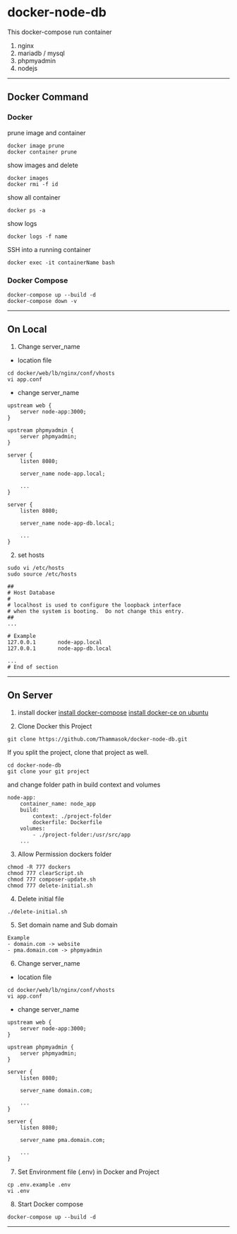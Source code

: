# docker-node-db
This docker-compose run container
1. nginx 
2. mariadb / mysql
3. phpmyadmin
4. nodejs
---
## Docker Command

### Docker
prune image and container
```
docker image prune
docker container prune
```

show images and delete
```
docker images
docker rmi -f id
```

show all container
```
docker ps -a 
```

show logs
```
docker logs -f name
```

SSH into a running container
```
docker exec -it containerName bash
```

### Docker Compose
```
docker-compose up --build -d
docker-compose down -v
```
---

## On Local
1. Change server_name
- location file
```
cd docker/web/lb/nginx/conf/vhosts
vi app.conf
```
- change server_name
```
upstream web {
    server node-app:3000;
}

upstream phpmyadmin {
    server phpmyadmin;
}

server {
    listen 8080;

    server_name node-app.local;

    ...
}

server {
    listen 8080;

    server_name node-app-db.local;

    ...
}
```

2. set hosts
```
sudo vi /etc/hosts
sudo source /etc/hosts
```

```
##
# Host Database
#
# localhost is used to configure the loopback interface
# when the system is booting.  Do not change this entry.
##
...

# Example
127.0.0.1       node-app.local
127.0.0.1       node-app-db.local

...
# End of section
```
---

## On Server

1. install docker
[install docker-compose](https://www.digitalocean.com/community/tutorials/how-to-install-docker-compose-on-ubuntu-18-04)
[install docker-ce on ubuntu](https://docs.docker.com/install/linux/docker-ce/ubuntu/)

2. Clone Docker this Project
```
git clone https://github.com/Thammasok/docker-node-db.git
```
If you split the project, clone that project as well.
```
cd docker-node-db
git clone your git project
```
and change folder path in build context and volumes
```
node-app:
    container_name: node_app
    build:
        context: ./project-folder
        dockerfile: Dockerfile
    volumes:
        - ./project-folder:/usr/src/app
    ...
```

3. Allow Permission dockers folder
```
chmod -R 777 dockers
chmod 777 clearScript.sh
chmod 777 composer-update.sh
chmod 777 delete-initial.sh
```

4. Delete initial file
```
./delete-initial.sh
```

5. Set domain name and Sub domain
```
Example
- domain.com -> website
- pma.domain.com -> phpmyadmin
```

6. Change server_name
- location file
```
cd docker/web/lb/nginx/conf/vhosts
vi app.conf
```
- change server_name
```
upstream web {
    server node-app:3000;
}

upstream phpmyadmin {
    server phpmyadmin;
}

server {
    listen 8080;

    server_name domain.com;

    ...
}

server {
    listen 8080;

    server_name pma.domain.com;

    ...
}
```

7. Set Environment file (.env) in Docker and Project
```
cp .env.example .env
vi .env
```

8. Start Docker compose
```
docker-compose up --build -d
```
---